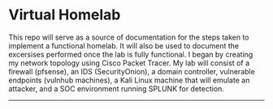 # Virtual Homelab

This repo will serve as a source of documentation for the steps taken to implement a functional homelab. It will also be used to document the excersises performed once the lab is fully functional.
I began by creating my network topology using Cisco Packet Tracer. My lab will consist of a firewall (pfsense), an IDS (SecurityOnion), a domain controller, vulnerable endpoints (vulnhub machines), a Kali Linux machine that will emulate an attacker, and a SOC environment running SPLUNK for detection.

------------------------------------------------------------------------------------------------------------------------------------------------------------
